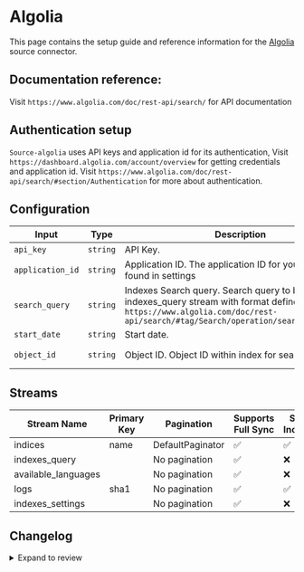 # Algolia
This page contains the setup guide and reference information for the [Algolia](https://dashboard.algolia.com/) source connector.

## Documentation reference:
Visit `https://www.algolia.com/doc/rest-api/search/` for API documentation

## Authentication setup
`Source-algolia` uses API keys and application id for its authentication,
Visit `https://dashboard.algolia.com/account/overview` for getting credentials and application id.
Visit `https://www.algolia.com/doc/rest-api/search/#section/Authentication` for more about authentication.

## Configuration

| Input | Type | Description | Default Value |
|-------|------|-------------|---------------|
| `api_key` | `string` | API Key.  |  |
| `application_id` | `string` | Application ID. The application ID for your application found in settings |  |
| `search_query` | `string` | Indexes Search query. Search query to be used with indexes_query stream with format defined in `https://www.algolia.com/doc/rest-api/search/#tag/Search/operation/searchSingleIndex` | hitsPerPage=2&amp;getRankingInfo=1 |
| `start_date` | `string` | Start date.  |  |
| `object_id` | `string` | Object ID. Object ID within index for search queries | ecommerce-sample-data-9999996 |

## Streams
| Stream Name | Primary Key | Pagination | Supports Full Sync | Supports Incremental |
|-------------|-------------|------------|---------------------|----------------------|
| indices | name | DefaultPaginator | ✅ |  ✅  |
| indexes_query |  | No pagination | ✅ |  ❌  |
| available_languages |  | No pagination | ✅ |  ❌  |
| logs | sha1 | No pagination | ✅ |  ✅  |
| indexes_settings |  | No pagination | ✅ |  ❌  |

## Changelog

<details>
  <summary>Expand to review</summary>

| Version | Date | Pull Request | Subject |
| ------------------ | ------------ | --- | ---------------- |
| 0.0.26 | 2025-05-24 | [60643](https://github.com/airbytehq/airbyte/pull/60643) | Update dependencies |
| 0.0.25 | 2025-05-10 | [59889](https://github.com/airbytehq/airbyte/pull/59889) | Update dependencies |
| 0.0.24 | 2025-05-03 | [59339](https://github.com/airbytehq/airbyte/pull/59339) | Update dependencies |
| 0.0.23 | 2025-04-26 | [58744](https://github.com/airbytehq/airbyte/pull/58744) | Update dependencies |
| 0.0.22 | 2025-04-19 | [58237](https://github.com/airbytehq/airbyte/pull/58237) | Update dependencies |
| 0.0.21 | 2025-04-12 | [57629](https://github.com/airbytehq/airbyte/pull/57629) | Update dependencies |
| 0.0.20 | 2025-04-05 | [57122](https://github.com/airbytehq/airbyte/pull/57122) | Update dependencies |
| 0.0.19 | 2025-03-29 | [56565](https://github.com/airbytehq/airbyte/pull/56565) | Update dependencies |
| 0.0.18 | 2025-03-22 | [56118](https://github.com/airbytehq/airbyte/pull/56118) | Update dependencies |
| 0.0.17 | 2025-03-08 | [55411](https://github.com/airbytehq/airbyte/pull/55411) | Update dependencies |
| 0.0.16 | 2025-03-01 | [54856](https://github.com/airbytehq/airbyte/pull/54856) | Update dependencies |
| 0.0.15 | 2025-02-22 | [54224](https://github.com/airbytehq/airbyte/pull/54224) | Update dependencies |
| 0.0.14 | 2025-02-15 | [53913](https://github.com/airbytehq/airbyte/pull/53913) | Update dependencies |
| 0.0.13 | 2025-02-08 | [53391](https://github.com/airbytehq/airbyte/pull/53391) | Update dependencies |
| 0.0.12 | 2025-02-01 | [52932](https://github.com/airbytehq/airbyte/pull/52932) | Update dependencies |
| 0.0.11 | 2025-01-25 | [52207](https://github.com/airbytehq/airbyte/pull/52207) | Update dependencies |
| 0.0.10 | 2025-01-18 | [51773](https://github.com/airbytehq/airbyte/pull/51773) | Update dependencies |
| 0.0.9 | 2025-01-11 | [51225](https://github.com/airbytehq/airbyte/pull/51225) | Update dependencies |
| 0.0.8 | 2024-12-28 | [50499](https://github.com/airbytehq/airbyte/pull/50499) | Update dependencies |
| 0.0.7 | 2024-12-21 | [50177](https://github.com/airbytehq/airbyte/pull/50177) | Update dependencies |
| 0.0.6 | 2024-12-14 | [49560](https://github.com/airbytehq/airbyte/pull/49560) | Update dependencies |
| 0.0.5 | 2024-12-12 | [49308](https://github.com/airbytehq/airbyte/pull/49308) | Update dependencies |
| 0.0.4 | 2024-12-11 | [49027](https://github.com/airbytehq/airbyte/pull/49027) | Starting with this version, the Docker image is now rootless. Please note that this and future versions will not be compatible with Airbyte versions earlier than 0.64 |
| 0.0.3 | 2024-11-04 | [48182](https://github.com/airbytehq/airbyte/pull/48182) | Update dependencies |
| 0.0.2 | 2024-10-29 | [47659](https://github.com/airbytehq/airbyte/pull/47659) | Update dependencies |
| 0.0.1 | 2024-09-16 | [45605](https://github.com/airbytehq/airbyte/pull/45605) | Initial release by [@btkcodedev](https://github.com/btkcodedev) via Connector Builder |

</details>
